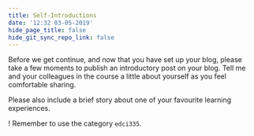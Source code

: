 ```yaml
---
title: Self-Introductions
date: '12:32 03-05-2019'
hide_page_title: false
hide_git_sync_repo_link: false
---
```


Before we get continue, and now that you have set up your blog, please take a few moments to publish an introductory post on your blog. Tell me and your colleagues in the course a little about yourself as you feel comfortable sharing.

Please also include a brief story about one of your favourite learning experiences.

! Remember to use the category `edci335`.
